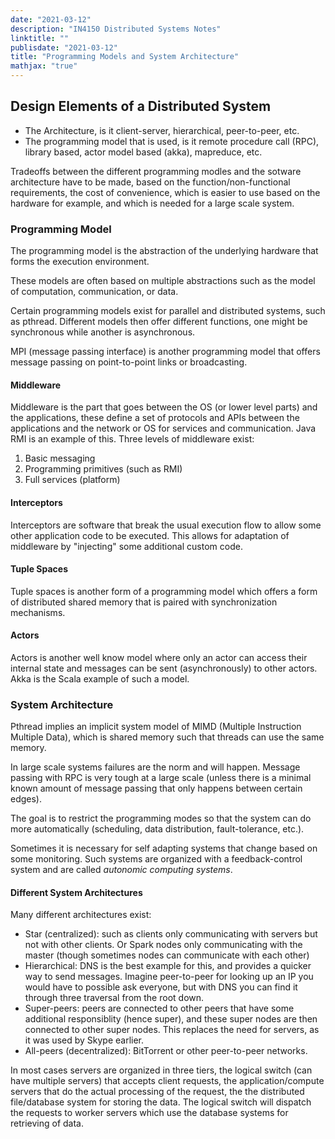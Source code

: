 ```yaml
---
date: "2021-03-12"
description: "IN4150 Distributed Systems Notes"
linktitle: ""
publisdate: "2021-03-12"
title: "Programming Models and System Architecture"
mathjax: "true"
---
```


## Design Elements of a Distributed System

- The Architecture, is it client-server, hierarchical, peer-to-peer, etc.
- The programming model that is used, is it remote procedure call (RPC), library based, actor model based (akka), mapreduce, etc.

Tradeoffs between the different programming modles and the sotware architecture have to be made, based on the function/non-functional requirements, the cost of convenience, which is easier to use based on the hardware for example, and which is needed for a large scale system.

### Programming Model

The programming model is the abstraction of the underlying hardware that forms the execution environment.

These models are often based on multiple abstractions such as the model of computation, communication, or data.

Certain programming models exist for parallel and distributed systems, such as pthread. Different models then offer different functions, one might be synchronous while another is asynchronous.

MPI (message passing interface) is another programming model that offers message passing on point-to-point links or broadcasting.

#### Middleware

Middleware is the part that goes between the OS (or lower level parts) and the applications, these define a set of protocols and APIs between the applications and the network or OS for services and communication. Java RMI is an example of this. Three levels of middleware exist:

1. Basic messaging
2. Programming primitives (such as RMI)
3. Full services (platform)

#### Interceptors

Interceptors are software that break the usual execution flow to allow some other application code to be executed. This allows for adaptation of middleware by "injecting" some additional custom code.

#### Tuple Spaces

Tuple spaces is another form of a programming model which offers a form of distributed shared memory that is paired with synchronization mechanisms.

#### Actors

Actors is another well know model where only an actor can access their internal state and messages can be sent (asynchronously) to other actors. Akka is the Scala example of such a model.

### System Architecture

Pthread implies an implicit system model of MIMD (Multiple Instruction Multiple Data), which is shared memory such that threads can use the same memory.

In large scale systems failures are the norm and will happen.
Message passing with RPC is very tough at a large scale (unless there is a minimal known amount of message passing that only happens between certain edges).

The goal is to restrict the programming modes so that the system can do more automatically (scheduling, data distribution, fault-tolerance, etc.).

Sometimes it is necessary for self adapting systems that change based on some monitoring. Such systems are organized with a feedback-control system and are called  _autonomic computing systems_.

#### Different System Architectures

Many different architectures exist:

- Star (centralized): such as clients only communicating with servers but not with other clients. Or Spark nodes only communicating with the master (though sometimes nodes can communicate with each other)
- Hierarchical: DNS is the best example for this, and provides a quicker way to send messages. Imagine peer-to-peer for looking up an IP you would have to possible ask everyone, but with DNS you can find it through three traversal from the root down.
- Super-peers: peers are connected to other peers that have some additional responsiblity (hence super), and these super nodes are then connected to other super nodes. This replaces the need for servers, as it was used by Skype earlier.
- All-peers (decentralized): BitTorrent or other peer-to-peer networks.

In most cases servers are organized in three tiers, the logical switch (can have multiple servers) that accepts client requests, the application/compute servers that do the actual processing of the request, the the distributed file/database system for storing the data. The logical switch will dispatch the requests to worker servers which use the database systems for retrieving of data.
